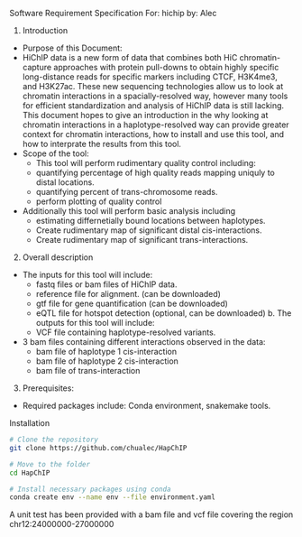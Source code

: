 Software Requirement Specification
For: hichip
by: Alec

1. Introduction
- Purpose of this Document:
- HiChIP data is a new form of data that combines both HiC chromatin-capture approaches with protein pull-downs to obtain highly specific long-distance reads for specific markers including CTCF, H3K4me3, and H3K27ac. These new sequencing technologies allow us to look at chromatin interactions in a spacially-resolved way, however many tools for efficient standardization and analysis of HiChIP data is still lacking. This document hopes to give an introduction in the why looking at chromatin interactions in a haplotype-resolved way can provide greater context for chromatin interactions, how to install and use this tool, and how to interprate the results from this tool.
- Scope of the tool:
	- This tool will perform rudimentary quality control including:
	- quantifying percentage of high quality reads mapping uniquly to distal locations.
	- quantifying percent of trans-chromosome reads.
	- perform plotting of quality control
- Additionally this tool will perform basic analysis including
	- estimating differnetially bound locations between haplotypes.
	- Create rudimentary map of significant distal cis-interactions.
	- Create rudimentary map of significant trans-interactions.
  
2. Overall description
- The inputs for this tool will include:
	- fastq files or bam files of HiChIP data.
	- reference file for alignment. (can be downloaded)
	- gtf file for gene quantification (can be downloaded)
	- eQTL file for hotspot detection (optional, can be downloaded)
b. The outputs for this tool will include:
	- VCF file containing haplotype-resolved variants.
- 3 bam files containing different interactions observed in the data:
	- bam file of haplotype 1 cis-interaction
	- bam file of haplotype 2 cis-interaction
	- bam file of trans-interaction
3. Prerequisites:
- Required packages include: Conda environment, snakemake tools.


Installation
``` sh
# Clone the repository
git clone https://github.com/chualec/HapChIP

# Move to the folder
cd HapChIP

# Install necessary packages using conda
conda create env --name env --file environment.yaml
```

  
A unit test has been provided with a bam file and vcf file covering the region chr12:24000000-27000000
